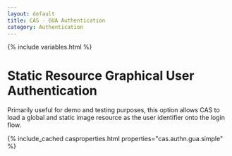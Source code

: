 ```yaml
---
layout: default
title: CAS - GUA Authentication
category: Authentication
---
```

{% include variables.html %}


# Static Resource Graphical User Authentication

Primarily useful for demo and testing purposes, this option allows CAS to load a global and static image resource
as the user identifier onto the login flow.

{% include_cached casproperties.html properties="cas.authn.gua.simple" %}

